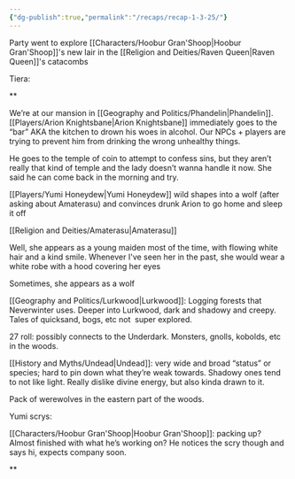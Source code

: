 ```yaml
---
{"dg-publish":true,"permalink":"/recaps/recap-1-3-25/"}
---
```


Party went to explore [[Characters/Hoobur Gran'Shoop\|Hoobur Gran'Shoop]]'s new lair in the [[Religion and Deities/Raven Queen\|Raven Queen]]'s catacombs

Tiera:

**

We’re at our mansion in [[Geography and Politics/Phandelin\|Phandelin]]. [[Players/Arion Knightsbane\|Arion Knightsbane]] immediately goes to the “bar” AKA the kitchen to drown his woes in alcohol. Our NPCs + players are trying to prevent him from drinking the wrong unhealthy things.

He goes to the temple of coin to attempt to confess sins, but they aren’t really that kind of temple and the lady doesn’t wanna handle it now. She said he can come back in the morning and try.

  

[[Players/Yumi Honeydew\|Yumi Honeydew]] wild shapes into a wolf (after asking about Amaterasu) and convinces drunk Arion to go home and sleep it off

[[Religion and Deities/Amaterasu\|Amaterasu]]

Well, she appears as a young maiden most of the time, with flowing white hair and a kind smile. Whenever I've seen her in the past, she would wear a white robe with a hood covering her eyes

Sometimes, she appears as a wolf

  

[[Geography and Politics/Lurkwood\|Lurkwood]]: Logging forests that Neverwinter uses. Deeper into Lurkwood, dark and shadowy and creepy. Tales of quicksand, bogs, etc not  super explored.

27 roll: possibly connects to the Underdark. Monsters, gnolls, kobolds, etc in the woods.

  

[[History and Myths/Undead\|Undead]]: very wide and broad “status” or species; hard to pin down what they’re weak towards. Shadowy ones tend to not like light. Really dislike divine energy, but also kinda drawn to it. 

Pack of werewolves in the eastern part of the woods. 

  

Yumi scrys:

[[Characters/Hoobur Gran'Shoop\|Hoobur Gran'Shoop]]: packing up? Almost finished with what he’s working on? He notices the scry though and says hi, expects company soon.

**